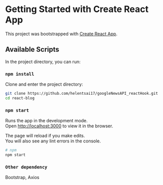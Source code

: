 # Getting Started with Create React App

This project was bootstrapped with [Create React App](https://github.com/facebook/create-react-app).

## Available Scripts

In the project directory, you can run:

### `npm install`

Clone and enter the project directory:

```sh
git clone https://github.com/helentsai17/googleNewsAPI_reactHook.git
cd react-blog
```

### `npm start`

Runs the app in the development mode.\
Open [http://localhost:3000](http://localhost:3000) to view it in the browser.

The page will reload if you make edits.\
You will also see any lint errors in the console.

```sh
# npm
npm start
```

### `Other dependency`

Bootstrap, Axios
